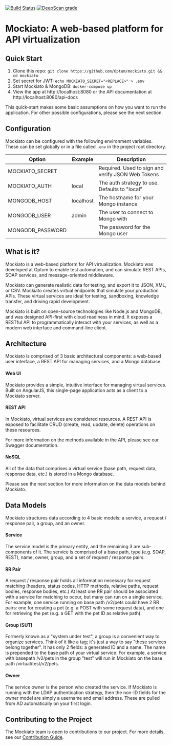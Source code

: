 [![Build Status](https://travis-ci.org/Optum/mockiato.svg?branch=master)](https://travis-ci.org/Optum/mockiato) [![DeepScan grade](https://deepscan.io/api/projects/2971/branches/22804/badge/grade.svg)](https://deepscan.io/dashboard#view=project&pid=2971&bid=22804)

# Mockiato: A web-based platform for API virtualization 
 
## Quick Start 

1. Clone this repo: `git clone https://github.com/Optum/mockiato.git && cd mockiato`
2. Set secret for JWT: `echo MOCKIATO_SECRET="<REPLACE>" > .env`
3. Start Mockiato & MongoDB: `docker-compose up`
4. View the app at http://localhost:8080 or the API documentation at http://localhost:8080/api-docs

This quick-start makes some basic assumptions on how you want to run the application. For other possible configurations, please see the next section.

## Configuration

Mockiato can be configured with the following environment variables. These can be set globally or in a file called `.env` in the project root directory. 

| Option | Example | Description |
| ------ | ------------- | ----------- |
| MOCKIATO_SECRET | | Required. Used to sign and verify JSON Web Tokens |
| MOCKIATO_AUTH | local | The auth strategy to use. Defaults to "local" |
| MONGODB_HOST | localhost | The hostname for your Mongo instance |
| MONGODB_USER | admin | The user to connect to Mongo with |
| MONGODB_PASSWORD | | The password for the Mongo user |


## What is it?

Mockiato is a web-based platform for API virtualization. Mockiato was developed at Optum to enable test automation, and can simulate REST APIs, SOAP services, and message-oriented middleware.

Mockiato can generate realistic data for testing, and export it to JSON, XML, or CSV. Mockiato creates virtual endpoints that simulate your production APIs. These virtual services are ideal for testing, sandboxing, knowledge transfer, and driving rapid development.

Mockiato is built on open-source technologies like Node.js and MongoDB, and was designed API-first with cloud readiness in mind. It exposes a RESTful API to programmatically interact with your services, as well as a modern web interface and command-line client.

## Architecture

Mockiato is comprised of 3 basic architectural components: a web-based user interface, a REST API for managing services, and a Mongo database.

#### Web UI

Mockiato provides a simple, intuitive interface for managing virtual services. Built on AngularJS, this single-page application acts as a client to a Mockiato server.

#### REST API

In Mockiato, virtual services are considered resources. A REST API is exposed to facilitate CRUD (create, read, update, delete) operations on these resources.

For more information on the methods available in the API, please see our Swagger documentation.

#### NoSQL

All of the data that comprises a virtual service (base path, request data, response data, etc.) is stored in a Mongo database. 

Please see the next section for more information on the data models behind Mockiato.

## Data Models

Mockiato structures data according to 4 basic models: a service, a request / response pair, a group, and an owner.

#### Service

The service model is the primary entity, and the remaining 3 are sub-components of it. The service is comprised of a base path, type (e.g. SOAP, REST), name, owner, group, and a set of request / response pairs.

#### RR Pair

A request / response pair holds all information necessary for request matching (headers, status codes, HTTP methods, relative paths, request bodies, response bodies, etc.) At least one RR pair should be associated with a service for matching to occur, but many can run on a single service. For example, one service running on base path /v2/pets could have 2 RR pairs: one for creating a pet (e.g. a POST with some request data), and one for retrieving the pet (e.g. a GET with the pet ID as relative path).

#### Group (SUT)

Formerly known as a "system under test", a group is a convenient way to organize services. Think of it like a tag; it's just a way to say "these services belong together". It has only 2 fields: a generated ID and a name. The name is prepended to the base path of your virtual service. For example, a service with basepath /v2/pets in the group "test" will run in Mockiato on the base path /virtual/test/v2/pets.

#### Owner

The service owner is the person who created the service. If Mockiato is running with the LDAP authentication strategy, then the non-ID fields for the owner model are simply a username and email address. These are pulled from AD automatically on your first login.

## Contributing to the Project

The Mockiato team is open to contributions to our project. For more details, see our [Contribution Guide](docs/CONTRIBUTING.md).
